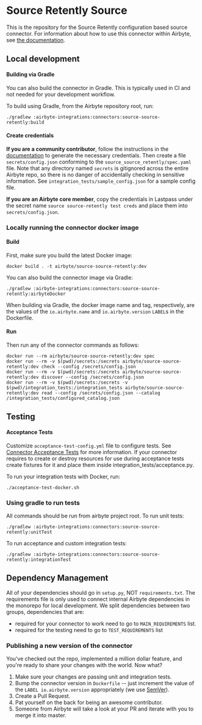 # Source Retently Source

This is the repository for the Source Retently configuration based source connector.
For information about how to use this connector within Airbyte, see [the documentation](https://docs.airbyte.com/integrations/sources/source-retently).

## Local development

#### Building via Gradle
You can also build the connector in Gradle. This is typically used in CI and not needed for your development workflow.

To build using Gradle, from the Airbyte repository root, run:
```
./gradlew :airbyte-integrations:connectors:source-source-retently:build
```

#### Create credentials
**If you are a community contributor**, follow the instructions in the [documentation](https://docs.airbyte.com/integrations/sources/source-retently)
to generate the necessary credentials. Then create a file `secrets/config.json` conforming to the `source_source_retently/spec.yaml` file.
Note that any directory named `secrets` is gitignored across the entire Airbyte repo, so there is no danger of accidentally checking in sensitive information.
See `integration_tests/sample_config.json` for a sample config file.

**If you are an Airbyte core member**, copy the credentials in Lastpass under the secret name `source source-retently test creds`
and place them into `secrets/config.json`.

### Locally running the connector docker image

#### Build
First, make sure you build the latest Docker image:
```
docker build . -t airbyte/source-source-retently:dev
```

You can also build the connector image via Gradle:
```
./gradlew :airbyte-integrations:connectors:source-source-retently:airbyteDocker
```
When building via Gradle, the docker image name and tag, respectively, are the values of the `io.airbyte.name` and `io.airbyte.version` `LABEL`s in
the Dockerfile.

#### Run
Then run any of the connector commands as follows:
```
docker run --rm airbyte/source-source-retently:dev spec
docker run --rm -v $(pwd)/secrets:/secrets airbyte/source-source-retently:dev check --config /secrets/config.json
docker run --rm -v $(pwd)/secrets:/secrets airbyte/source-source-retently:dev discover --config /secrets/config.json
docker run --rm -v $(pwd)/secrets:/secrets -v $(pwd)/integration_tests:/integration_tests airbyte/source-source-retently:dev read --config /secrets/config.json --catalog /integration_tests/configured_catalog.json
```
## Testing

#### Acceptance Tests
Customize `acceptance-test-config.yml` file to configure tests. See [Connector Acceptance Tests](https://docs.airbyte.com/connector-development/testing-connectors/connector-acceptance-tests-reference) for more information.
If your connector requires to create or destroy resources for use during acceptance tests create fixtures for it and place them inside integration_tests/acceptance.py.

To run your integration tests with Docker, run:
```
./acceptance-test-docker.sh
```

### Using gradle to run tests
All commands should be run from airbyte project root.
To run unit tests:
```
./gradlew :airbyte-integrations:connectors:source-source-retently:unitTest
```
To run acceptance and custom integration tests:
```
./gradlew :airbyte-integrations:connectors:source-source-retently:integrationTest
```

## Dependency Management
All of your dependencies should go in `setup.py`, NOT `requirements.txt`. The requirements file is only used to connect internal Airbyte dependencies in the monorepo for local development.
We split dependencies between two groups, dependencies that are:
* required for your connector to work need to go to `MAIN_REQUIREMENTS` list.
* required for the testing need to go to `TEST_REQUIREMENTS` list

### Publishing a new version of the connector
You've checked out the repo, implemented a million dollar feature, and you're ready to share your changes with the world. Now what?
1. Make sure your changes are passing unit and integration tests.
1. Bump the connector version in `Dockerfile` -- just increment the value of the `LABEL io.airbyte.version` appropriately (we use [SemVer](https://semver.org/)).
1. Create a Pull Request.
1. Pat yourself on the back for being an awesome contributor.
1. Someone from Airbyte will take a look at your PR and iterate with you to merge it into master.
